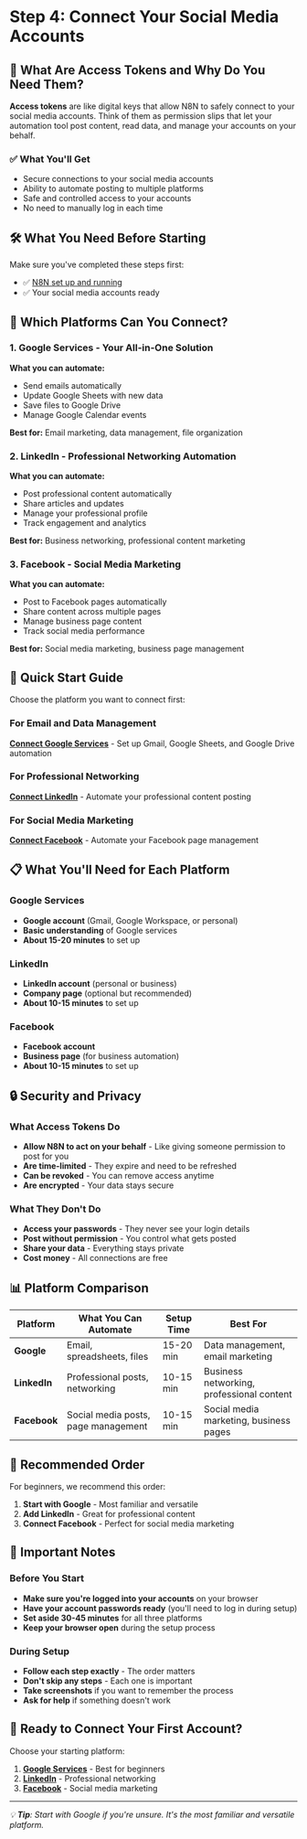 # Step 4: Connect Your Social Media Accounts

## 🎯 What Are Access Tokens and Why Do You Need Them?

**Access tokens** are like digital keys that allow N8N to safely connect to your social media accounts. Think of them as permission slips that let your automation tool post content, read data, and manage your accounts on your behalf.

### ✅ What You'll Get

- Secure connections to your social media accounts
- Ability to automate posting to multiple platforms
- Safe and controlled access to your accounts
- No need to manually log in each time

## 🛠️ What You Need Before Starting

Make sure you've completed these steps first:

- ✅ [N8N set up and running](../03-n8n-setup/01-clone-setup-n8n.md)
- ✅ Your social media accounts ready

## 📱 Which Platforms Can You Connect?

### 1. **Google Services** - Your All-in-One Solution

**What you can automate:**

- Send emails automatically
- Update Google Sheets with new data
- Save files to Google Drive
- Manage Google Calendar events

**Best for:** Email marketing, data management, file organization

### 2. **LinkedIn** - Professional Networking Automation

**What you can automate:**

- Post professional content automatically
- Share articles and updates
- Manage your professional profile
- Track engagement and analytics

**Best for:** Business networking, professional content marketing

### 3. **Facebook** - Social Media Marketing

**What you can automate:**

- Post to Facebook pages automatically
- Share content across multiple pages
- Manage business page content
- Track social media performance

**Best for:** Social media marketing, business page management

## 🚀 Quick Start Guide

Choose the platform you want to connect first:

### For Email and Data Management

**[Connect Google Services](./01-get-access-token-for-google.md)** - Set up Gmail, Google Sheets, and Google Drive automation

### For Professional Networking

**[Connect LinkedIn](./02-get-access-token-for-linkedin.md)** - Automate your professional content posting

### For Social Media Marketing

**[Connect Facebook](./03-get-access-token-for-facebook.md)** - Automate your Facebook page management

## 📋 What You'll Need for Each Platform

### Google Services

- **Google account** (Gmail, Google Workspace, or personal)
- **Basic understanding** of Google services
- **About 15-20 minutes** to set up

### LinkedIn

- **LinkedIn account** (personal or business)
- **Company page** (optional but recommended)
- **About 10-15 minutes** to set up

### Facebook

- **Facebook account**
- **Business page** (for business automation)
- **About 10-15 minutes** to set up

## 🔒 Security and Privacy

### What Access Tokens Do

- **Allow N8N to act on your behalf** - Like giving someone permission to post for you
- **Are time-limited** - They expire and need to be refreshed
- **Can be revoked** - You can remove access anytime
- **Are encrypted** - Your data stays secure

### What They Don't Do

- **Access your passwords** - They never see your login details
- **Post without permission** - You control what gets posted
- **Share your data** - Everything stays private
- **Cost money** - All connections are free

## 📊 Platform Comparison

| Platform     | What You Can Automate               | Setup Time | Best For                                  |
| ------------ | ----------------------------------- | ---------- | ----------------------------------------- |
| **Google**   | Email, spreadsheets, files          | 15-20 min  | Data management, email marketing          |
| **LinkedIn** | Professional posts, networking      | 10-15 min  | Business networking, professional content |
| **Facebook** | Social media posts, page management | 10-15 min  | Social media marketing, business pages    |

## 🎯 Recommended Order

For beginners, we recommend this order:

1. **Start with Google** - Most familiar and versatile
2. **Add LinkedIn** - Great for professional content
3. **Connect Facebook** - Perfect for social media marketing

## 🚨 Important Notes

### Before You Start

- **Make sure you're logged into your accounts** on your browser
- **Have your account passwords ready** (you'll need to log in during setup)
- **Set aside 30-45 minutes** for all three platforms
- **Keep your browser open** during the setup process

### During Setup

- **Follow each step exactly** - The order matters
- **Don't skip any steps** - Each one is important
- **Take screenshots** if you want to remember the process
- **Ask for help** if something doesn't work

## 🎉 Ready to Connect Your First Account?

Choose your starting platform:

1. **[Google Services](./01-get-access-token-for-google.md)** - Best for beginners
2. **[LinkedIn](./02-get-access-token-for-linkedin.md)** - Professional networking
3. **[Facebook](./03-get-access-token-for-facebook.md)** - Social media marketing

---

_💡 **Tip**: Start with Google if you're unsure. It's the most familiar and versatile platform._
